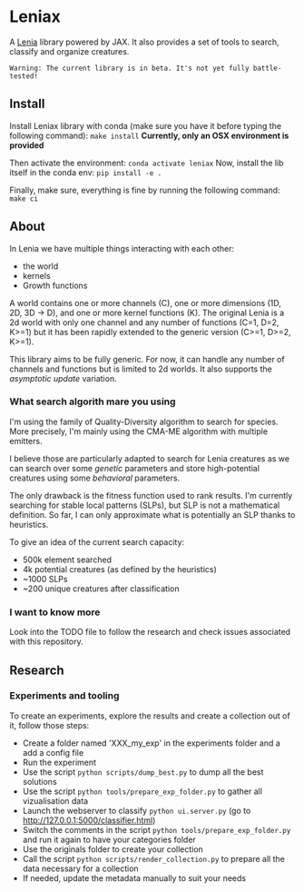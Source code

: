 # Leniax
A [Lenia](https://chakazul.github.io/lenia.html) library powered by JAX.
It also provides a set of tools to search, classify and organize creatures.

```
Warning: The current library is in beta. It's not yet fully battle-tested!
```

## Install
Install Leniax library with conda (make sure you have it before typing the following command): `make install`
**Currently, only an OSX environment is provided**

Then activate the environment: `conda activate leniax`
Now, install the lib itself in the conda env: `pip install -e .`

Finally, make sure, everything is fine by running the following command: `make ci`

## About
In Lenia we have multiple things interacting with each other:
- the world
- kernels
- Growth functions

A world contains one or more channels (C), one or more dimensions (1D, 2D, 3D -> D), and one or more kernel functions (K). The original Lenia is a 2d world with only one channel and any number of functions (C=1, D=2, K>=1)  but it has been rapidly extended to the generic version (C>=1, D>=2, K>=1).

This library aims to be fully generic. For now, it can handle any number of channels and functions but is limited to 2d worlds. It also supports the *asymptotic update* variation.

### What search algorith mare you using
I'm using the family of Quality-Diversity algorithm to search for species. More precisely, I'm mainly using the CMA-ME algorithm with multiple emitters.

I believe those are particularly adapted to search for Lenia creatures as we can search over some *genetic* parameters and store high-potential creatures using some *behavioral* parameters.

The only drawback is the fitness function used to rank results. I'm currently searching for stable local patterns (SLPs), but SLP is not a mathematical definition. So far, I can only approximate what is potentially an SLP thanks to heuristics.

To give an idea of the current search capacity:
- 500k element searched
- 4k potential creatures (as defined by the heuristics)
- ~1000 SLPs
- ~200 unique creatures after classification


### I want to know more
Look into the TODO file to follow the research and check issues associated with this repository.

## Research

### Experiments and tooling
To create an experiments, explore the results and create a collection out of it, follow those steps:
- Create a folder named 'XXX_my_exp' in the experiments folder and a add a config file
- Run the experiment
- Use the script `python scripts/dump_best.py` to dump all the best solutions
- Use the script `python tools/prepare_exp_folder.py` to gather all vizualisation data
- Launch the webserver to classify `python ui.server.py` (go to http://127.0.0.1:5000/classifier.html)
- Switch the comments in the script `python tools/prepare_exp_folder.py` and run it again to have your categories folder
- Use the originals folder to create your collection
- Call the script `python scripts/render_collection.py` to prepare all the data necessary for a collection
- If needed, update the metadata manually to suit your needs